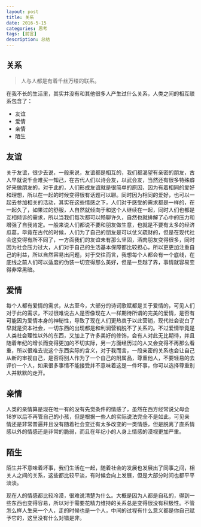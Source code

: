 ```yaml
---
layout: post
title: 关系
date: 2016-5-15
categories: 思考
tags: [前言]
description: 总结
---
```


## 关系

> 人与人都是有着千丝万缕的联系。

在我不长的生活里，其实并没有和其他很多人产生过什么关系，人类之间的相互联系包含了：

* 友谊
* 爱情
* 亲情
* 陌生

## 友谊

关于友谊，很少去说，一般来说，友谊都是相互的，我们都渴望有亲密的朋友，古人早就说千金难买一知己，在古代人们以诗会友，以武会友，当然还有很多特殊癖好来做朋友的，对于此的，人们形成友谊就是很简单的原因，因为有着相同的爱好和理想，所以在一起的时候变得很有话题可以聊。同时因为相同的爱好，也可以一起去参加相关的活动，其实在这些情感之下，人们对于感受的需求都是一样的，在一起久了，如果过的舒服，人自然就倾向于和这个人继续在一起，同时人们也都是互相倾诉的需求，所以当我们每次都可以畅聊许久，自然也就排解了心中的压力和增强了自我肯定。一般来说人们都说不要和朋友做生意，也就是不要有太多的经济瓜葛，毕竟在古代的时候，人们为了自己的朋友是可以仗义疏财的，但是在现代社会这变得有所不同了，一方面我们的友谊未有那么坚固，酒肉朋友变得很多，同时因为社会压力过大，人们对于自己的生活基本保障都比较担心，所以更更加注重自己的利益，所以自然容易出问题，对于交往而言，我想每个人都会有一个底线，在底线之前人们可以适度的伪装一切变得那么美好，但是一旦越了界，事情就容易变得非常黑暗。

## 爱情

每个人都有爱情的需求，从古至今，大部分的诗词歌赋都是关于爱情的，可见人们对于此的需求，不过很难说古人是否像现在人一样期待所谓的完美的爱情，是否有可能因为爱情本身的神秘性，导致了现在人们更热衷于以此营销，现代社会说白了早就是资本社会，一切东西的出现都是和利润营销脱不了关系的。不过爱情毕竟是人类社会理性以外的东西，又加上了许多美好的修饰，会有人对此无比期待，并且随着年纪的增长而变得更加的不切实际，另一方面经历过的人又会变得不再那么看重，所以很难去说这个东西实际的含义，对于我而言，一段亲密的关系也会让自己从新的审视自己，是否将别人作为了一个自己的附属品，尊重他人，不要轻易的去评价一个人，如果很多事情不能接受并不意味着这是一件坏事，你可以选择尊重别人并默默的走开。

## 亲情

人类的亲情算是现在唯一有的没有先觉条件的情感了，虽然在西方经常说父母会18岁以后不再管自己的小孩，但是根据一些人的实际说法完全不是如此，可见亲情还是非常普遍并且没有随着社会变迁有太多改变的一类情感，但是脱离了直系情感以外的情感还是非常的脆弱，而且在年纪小的人身上情感的漠视更加严重。

## 陌生

陌生并不意味着坏事，我们生活在一起，随着社会的发展也发展出了同事之间，相关人之间的关系，这些都比较平淡，有时候会向上发展，但是大部分时间也都平平淡淡。


现在人的情感都比较冷漠，很难说清楚为什么。大概是因为人都是自私的，得到一些东西也变得容易，所以对于需要花精力维持的关系总是变得很没有积极性。不管怎么样人生来一个人，走的时候也是一个人，中间的过程有什么意义都是你自己赋予它的，这里没有什么对错是非。










